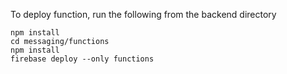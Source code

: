 To deploy function, run the following from the backend directory
```
npm install
cd messaging/functions
npm install
firebase deploy --only functions
```